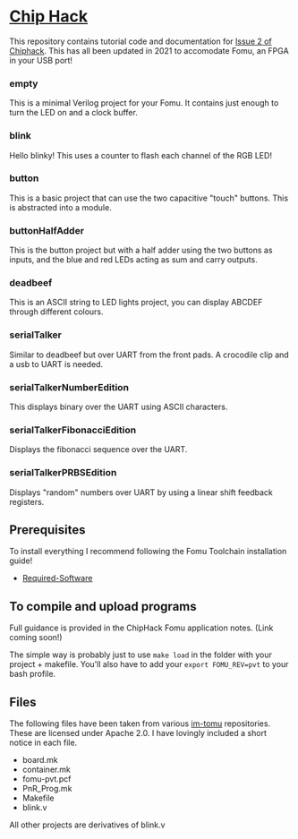# [Chip Hack](http://www.chiphack.org)

This repository contains tutorial code and
documentation for [Issue 2 of Chiphack](http://www.chiphack.org). 
This has all been updated in 2021 to accomodate Fomu, an FPGA in your USB port! 

### empty

This is a minimal Verilog project for your Fomu. It contains just enough to turn the LED on and a clock buffer.

### blink

Hello blinky! This uses a counter to flash each channel of the RGB LED!

### button

This is a basic project that can use the two capacitive "touch" buttons. This is abstracted into a module.

### buttonHalfAdder

This is the button project but with a half adder using the two buttons as inputs, and the blue and red LEDs acting as sum and carry outputs.

### deadbeef

This is an ASCII string to LED lights project, you can display ABCDEF through different colours.

### serialTalker

Similar to deadbeef but over UART from the front pads. A crocodile clip and a usb to UART is needed.

### serialTalkerNumberEdition

This displays binary over the UART using ASCII characters. 

### serialTalkerFibonacciEdition

Displays the fibonacci sequence over the UART.

### serialTalkerPRBSEdition

Displays "random" numbers over UART by using a linear shift feedback registers.

## Prerequisites

To install everything I recommend following the Fomu Toolchain installation guide! 
 - [Required-Software](https://workshop.fomu.im/en/latest/requirements/software.html#required-software)


## To compile and upload programs

Full guidance is provided in the ChipHack Fomu application notes. 
(Link coming soon!)

The simple way is probably just to use ```make load``` in the folder with your project + makefile. You'll also have to add your 
```export FOMU_REV=pvt``` to your bash profile.

## Files
The following files have been taken from various [im-tomu](https://github.com/im-tomu) repositories. 
These are licensed under Apache 2.0. I have lovingly included a short notice in each file. 

* board.mk
* container.mk
* fomu-pvt.pcf
* PnR_Prog.mk
* Makefile
* blink.v 

All other projects are derivatives of blink.v 
